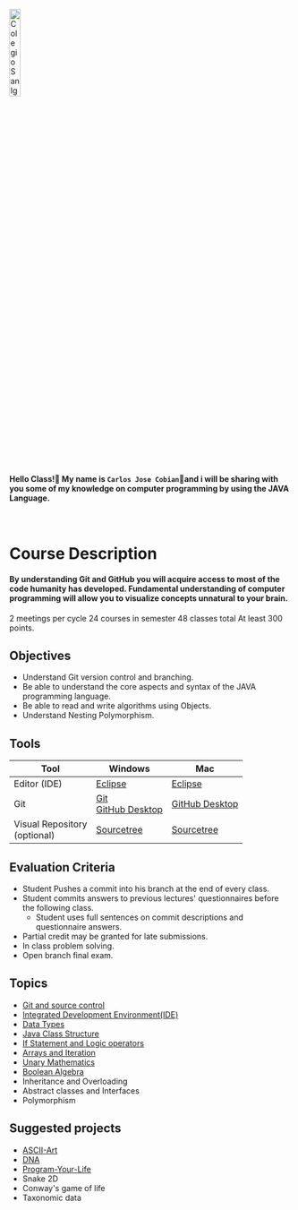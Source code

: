 <img    src="images/csi.png" 
        title="Colegio San Ignacio" 
        width="20%" 
        height="20%" />

<br>

#### Hello Class!👋 My name is `Carlos Jose Cobian`🧙and i will be sharing with you some of my knowledge on computer programming by using the JAVA Language.

<br>

# Course Description
#### By understanding Git and GitHub you will acquire access to most of the code humanity has developed. Fundamental understanding of computer programming will allow you to visualize concepts unnatural to your brain. 

2 meetings per cycle
24 courses in semester
48 classes total
At least 300 points.

## Objectives
* Understand Git version control and branching.
* Be able to understand the core aspects and syntax of the JAVA programming language.
* Be able to read and write algorithms using Objects.  
* Understand Nesting Polymorphism.

## Tools

| Tool | Windows | Mac |
|----------|----------|----------|
| Editor (IDE) | [Eclipse](https://www.eclipse.org/downloads/) | [Eclipse](https://www.eclipse.org/downloads/) |
| Git | [Git](https://git-scm.com/downloads) <br> [GitHub Desktop](https://desktop.github.com/) | [GitHub Desktop](https://desktop.github.com/) |
| Visual Repository <br>(optional) | [Sourcetree](https://www.sourcetreeapp.com/)| [Sourcetree](https://www.sourcetreeapp.com/) |

## Evaluation Criteria
* Student Pushes a commit into his branch at the end of every class. 
* Student commits answers to previous lectures' questionnaires before the following class. 
   - Student uses full sentences on commit descriptions and questionnaire answers. 
* Partial credit may be granted for late submissions.
* In class problem solving.
* Open branch final exam. 

## Topics
* [Git and source control](/../../tree/main/Modules/Module1/Module1.md)
* [Integrated Development Environment(IDE)](/../../tree/main/Modules/Module2/Module2.md)
* [Data Types](/../../tree/main/Modules/Module3/Module3.md)
* [Java Class Structure](/../../tree/main/Modules/Module4/Module4.md)
* [If Statement and Logic operators](/../../tree/main/Modules/Module5/Module5.md)
* [Arrays and Iteration](/../../tree/main/Modules/Module6/Module6.md)
* [Unary Mathematics](/../../tree/main/Modules/Module7/Module7.md)
* [Boolean Algebra](/../../tree/main/Modules/Module8/Module8.md)
* Inheritance and Overloading
* Abstract classes and Interfaces
* Polymorphism

## Suggested projects
* [ASCII-Art](/../../tree/main/Projects/ASCII-Art/ASCII-Art.md)
* [DNA](/../../tree/main/Projects/DNA/DNA.md)
* [Program-Your-Life](/../../tree/main/Projects/Program-Your-Life/Program-Your-Life.md)
* Snake 2D
* Conway's game of life
* Taxonomic data